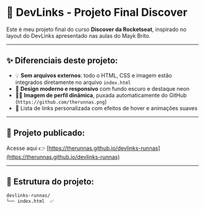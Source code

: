 # 🚀 DevLinks - Projeto Final Discover

Este é meu projeto final do curso **Discover da Rocketseat**, inspirado no layout do DevLinks apresentado nas aulas do Mayk Brito.

---

## ✨ Diferenciais deste projeto:

- 💡 **Sem arquivos externos**: todo o HTML, CSS e imagem estão integrados diretamente no arquivo `index.html`
- 🎨 **Design moderno e responsivo** com fundo escuro e destaque neon
- 🧑‍💻 **Imagem de perfil dinâmica**, puxada automaticamente do GitHub (`https://github.com/therunnas.png`)
- 📱 Lista de links personalizada com efeitos de hover e animações suaves

---

## 🔗 Projeto publicado:

Acesse aqui 👉 [https://therunnas.github.io/devlinks-runnas](https://therunnas.github.io/devlinks-runnas)

---

## 📂 Estrutura do projeto:

```bash
devlinks-runnas/
└── index.html  ✅
